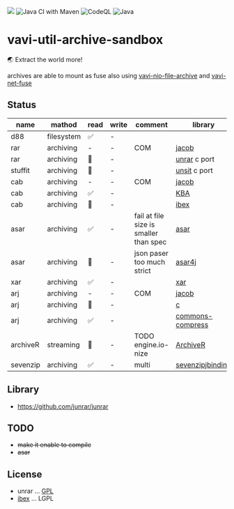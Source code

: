 [![](https://jitpack.io/v/umjammer/vavi-util-archive-sandbox.svg)](https://jitpack.io/#umjammer/vavi-util-archive-sandbox)
![Java CI with Maven](https://github.com/umjammer/vavi-util-archive-sandbox/workflows/Java%20CI%20with%20Maven/badge.svg)
![CodeQL](https://github.com/umjammer/vavi-util-archive-sandbox/workflows/CodeQL/badge.svg)
![Java](https://img.shields.io/badge/Java-8-b07219)

# vavi-util-archive-sandbox

🌏 Extract the world more!

archives are able to mount as fuse also using [vavi-nio-file-archive](https://github.com/umjammer/vavi-apps-fuse/tree/master/vavi-nio-file-archive)
and [vavi-net-fuse](https://github.com/umjammer/vavi-apps-fuse/tree/master/vavi-net-fuse)

## Status

| name       | mathod     | read   | write | comment                                | library                                                                                                                         |
|------------|------------|--------|-------|----------------------------------------|---------------------------------------------------------------------------------------------------------------------------------|
| d88        | filesystem | ✅      | -     |                                        |                                                                                                                                 |
| rar        | archiving  | -      | -     | COM                                    | [jacob](https://github.com/freemansoft/jacob-project)                                                                           |
| rar        | archiving  | 🚧     | -     |                                        | [unrar](https://github.com/Lesik/unrar-free) c port                                                                             |
| stuffit    | archiving  | 🚧     | -     |                                        | [unsit](https://github.com/deadw00d/contrib/blob/1c4ab445a23fb0d0baf33aeb13284ccbfc26ff9f/aminet/util/arc/unsit/unsit.c) c port |
| cab        | archiving  | -      | -     | COM                                    | [jacob](https://github.com/freemansoft/jacob-project)                                                                           |
| cab        | archiving  | ✅      | -     |                                        | [KBA](https://www.madobe.net/archiver/lib/activex/kba.html)                                                                     |
| cab        | archiving  | 🚧     | -     |                                        | [ibex](https://util.ibex.org/src/org/ibex/util/)                                                                                |
| asar       | archiving  | ✅      | -     | fail at file size is smaller than spec | [asar](https://github.com/Scroetchen/asar)                                                                                      |
| asar       | archiving  | 🚧     | -     | json paser too much strict             | [asar4j](https://github.com/anatawa12/asar4j)                                                                                    |
| xar        | archiving  | ✅      | -     |                                        | [xar](https://github.com/sprylab/xar)                                                                                           |
| arj        | archiving  | -      | -     | COM                                    | [jacob](https://github.com/freemansoft/jacob-project)                                                                           |
| arj        | archiving  | 🚧     | -     |                                        | [c](https://github.com/tripsin/unarj)                                                                                           |
| arj        | archiving  | ✅      | -     |                                        | [commons-compress](https://commons.apache.org/proper/commons-compress/)                                                         |
| archiveR   | streaming  | 🚧     | -     | TODO engine.io-nize                    | [ArchiveR](https://github.com/prog-ai/ArchivR)                                                                                  |
| sevenzip   | archiving  | ✅     | -     | multi                                  | [sevenzipjbinding](https://github.com/borisbrodski/sevenzipjbinding)                                                            |

## Library

 * https://github.com/junrar/junrar


## TODO

 * ~~make it enable to compile~~
 * ~~asar~~

## License

 * unrar ... [GPL](http://www.gnu.org/licenses/gpl.html)
 * [ibex](https://util.ibex.org/src/org/ibex/util/) ... LGPL


